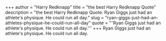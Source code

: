 +++
author = "Harry Redknapp"
title = "the best Harry Redknapp Quote"
description = "the best Harry Redknapp Quote: Ryan Giggs just had an athlete's physique. He could run all day."
slug = "ryan-giggs-just-had-an-athletes-physique-he-could-run-all-day"
quote = '''Ryan Giggs just had an athlete's physique. He could run all day.'''
+++
Ryan Giggs just had an athlete's physique. He could run all day.
